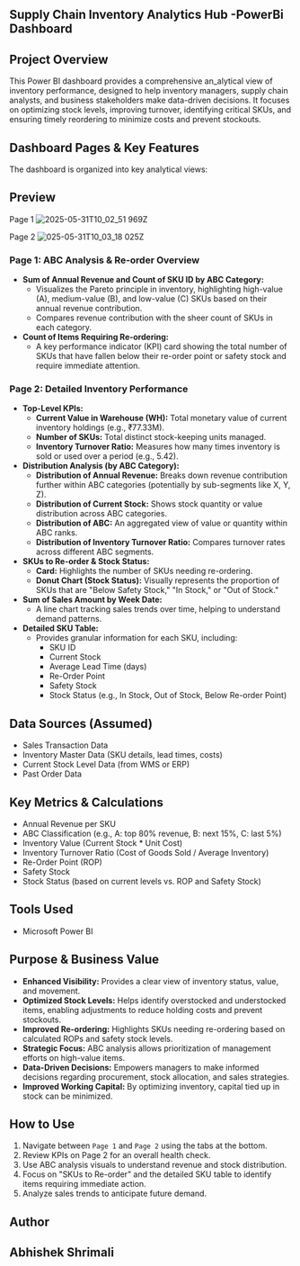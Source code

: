 ## Supply Chain Inventory Analytics Hub -PowerBi Dashboard

## Project Overview

This Power BI dashboard provides a comprehensive an_alytical view of inventory performance, designed to help inventory managers, supply chain analysts, and business stakeholders make data-driven decisions. It focuses on optimizing stock levels, improving turnover, identifying critical SKUs, and ensuring timely reordering to minimize costs and prevent stockouts.

## Dashboard Pages & Key Features

The dashboard is organized into key analytical views:

## Preview 
Page 1
![2025-05-31T10_02_51 969Z](https://github.com/user-attachments/assets/74dcf3f7-0c9f-448d-b61f-0dc5c914ce1e)

Page 2
![025-05-31T10_03_18 025Z](https://github.com/user-attachments/assets/06ecc33a-9ea6-46e6-8dea-50ec214a78a2)

### Page 1: ABC Analysis & Re-order Overview

*   **Sum of Annual Revenue and Count of SKU ID by ABC Category:**
    *   Visualizes the Pareto principle in inventory, highlighting high-value (A), medium-value (B), and low-value (C) SKUs based on their annual revenue contribution.
    *   Compares revenue contribution with the sheer count of SKUs in each category.
*   **Count of Items Requiring Re-ordering:**
    *   A key performance indicator (KPI) card showing the total number of SKUs that have fallen below their re-order point or safety stock and require immediate attention.

### Page 2: Detailed Inventory Performance

*   **Top-Level KPIs:**
    *   **Current Value in Warehouse (WH):** Total monetary value of current inventory holdings (e.g., ₹77.33M).
    *   **Number of SKUs:** Total distinct stock-keeping units managed.
    *   **Inventory Turnover Ratio:** Measures how many times inventory is sold or used over a period (e.g., 5.42).
*   **Distribution Analysis (by ABC Category):**
    *   **Distribution of Annual Revenue:** Breaks down revenue contribution further within ABC categories (potentially by sub-segments like X, Y, Z).
    *   **Distribution of Current Stock:** Shows stock quantity or value distribution across ABC categories.
    *   **Distribution of ABC:** An aggregated view of value or quantity within ABC ranks.
    *   **Distribution of Inventory Turnover Ratio:** Compares turnover rates across different ABC segments.
*   **SKUs to Re-order & Stock Status:**
    *   **Card:** Highlights the number of SKUs needing re-ordering.
    *   **Donut Chart (Stock Status):** Visually represents the proportion of SKUs that are "Below Safety Stock," "In Stock," or "Out of Stock."
*   **Sum of Sales Amount by Week Date:**
    *   A line chart tracking sales trends over time, helping to understand demand patterns.
*   **Detailed SKU Table:**
    *   Provides granular information for each SKU, including:
        *   SKU ID
        *   Current Stock
        *   Average Lead Time (days)
        *   Re-Order Point
        *   Safety Stock
        *   Stock Status (e.g., In Stock, Out of Stock, Below Re-order Point)

## Data Sources (Assumed)

*   Sales Transaction Data
*   Inventory Master Data (SKU details, lead times, costs)
*   Current Stock Level Data (from WMS or ERP)
*   Past Order Data

## Key Metrics & Calculations

*   Annual Revenue per SKU
*   ABC Classification (e.g., A: top 80% revenue, B: next 15%, C: last 5%)
*   Inventory Value (Current Stock * Unit Cost)
*   Inventory Turnover Ratio (Cost of Goods Sold / Average Inventory)
*   Re-Order Point (ROP)
*   Safety Stock
*   Stock Status (based on current levels vs. ROP and Safety Stock)

## Tools Used

*   Microsoft Power BI

## Purpose & Business Value

*   **Enhanced Visibility:** Provides a clear view of inventory status, value, and movement.
*   **Optimized Stock Levels:** Helps identify overstocked and understocked items, enabling adjustments to reduce holding costs and prevent stockouts.
*   **Improved Re-ordering:** Highlights SKUs needing re-ordering based on calculated ROPs and safety stock levels.
*   **Strategic Focus:** ABC analysis allows prioritization of management efforts on high-value items.
*   **Data-Driven Decisions:** Empowers managers to make informed decisions regarding procurement, stock allocation, and sales strategies.
*   **Improved Working Capital:** By optimizing inventory, capital tied up in stock can be minimized.

## How to Use

1.  Navigate between `Page 1` and `Page 2` using the tabs at the bottom.
2.  Review KPIs on Page 2 for an overall health check.
3.  Use ABC analysis visuals to understand revenue and stock distribution.
4.  Focus on "SKUs to Re-order" and the detailed SKU table to identify items requiring immediate action.
5.  Analyze sales trends to anticipate future demand.

## Author 
Abhishek Shrimali
---
